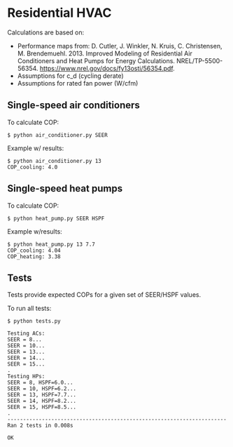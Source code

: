 # Residential HVAC

Calculations are based on:
- Performance maps from: D. Cutler, J. Winkler, N. Kruis, C. Christensen, M. Brendemuehl. 2013. Improved Modeling of Residential Air Conditioners and Heat Pumps for Energy Calculations. NREL/TP-5500-56354. https://www.nrel.gov/docs/fy13osti/56354.pdf.
- Assumptions for c_d (cycling derate)
- Assumptions for rated fan power (W/cfm)

## Single-speed air conditioners

To calculate COP:
```
$ python air_conditioner.py SEER
````

Example w/ results:
```
$ python air_conditioner.py 13
COP_cooling: 4.0
```

## Single-speed heat pumps

To calculate COP:
```
$ python heat_pump.py SEER HSPF
```

Example w/results:
```
$ python heat_pump.py 13 7.7
COP_cooling: 4.04
COP_heating: 3.38
```

## Tests

Tests provide expected COPs for a given set of SEER/HSPF values.

To run all tests:
```
$ python tests.py

Testing ACs:
SEER = 8...
SEER = 10...
SEER = 13...
SEER = 14...
SEER = 15...
.
Testing HPs:
SEER = 8, HSPF=6.0...
SEER = 10, HSPF=6.2...
SEER = 13, HSPF=7.7...
SEER = 14, HSPF=8.2...
SEER = 15, HSPF=8.5...
.
----------------------------------------------------------------------
Ran 2 tests in 0.008s

OK
```
